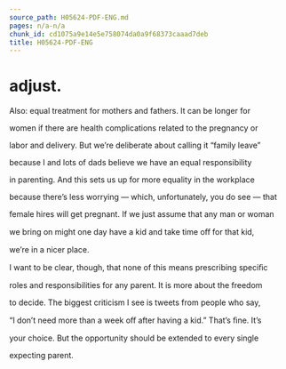 ```yaml
---
source_path: H05624-PDF-ENG.md
pages: n/a-n/a
chunk_id: cd1075a9e14e5e758074da0a9f68373caaad7deb
title: H05624-PDF-ENG
---
```

# adjust.

Also: equal treatment for mothers and fathers. It can be longer for

women if there are health complications related to the pregnancy or

labor and delivery. But we’re deliberate about calling it “family leave”

because I and lots of dads believe we have an equal responsibility

in parenting. And this sets us up for more equality in the workplace

because there’s less worrying — which, unfortunately, you do see — that

female hires will get pregnant. If we just assume that any man or woman

we bring on might one day have a kid and take time oﬀ for that kid,

we’re in a nicer place.

I want to be clear, though, that none of this means prescribing speciﬁc

roles and responsibilities for any parent. It is more about the freedom

to decide. The biggest criticism I see is tweets from people who say,

“I don’t need more than a week oﬀ after having a kid.” That’s ﬁne. It’s

your choice. But the opportunity should be extended to every single

expecting parent.
